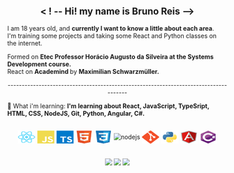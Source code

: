<h2 align="center"> 
  < ! -- Hi! my name is <strong>Bruno Reis</strong> -->
</h2>

<p align="left">
  I am 18 years old, and <strong>currently I want to know a little about each area</strong>.<br>
  I'm training some projects and taking some React and Python classes on the internet.
</p>
<p>
   Formed on <strong>Etec Professor Horácio Augusto da Silveira at the Systems Development course.</strong> <br>
   React on <strong>Academind </strong> by <strong> Maximilian Schwarzmüller.</strong>
</p>



<p align="center"> 
  -------------------------------------------------------------------------------------
</p>

<p align="left">
  🦄 What i'm learning: <strong>I'm learning about React, JavaScript, TypeSript, HTML, CSS, NodeJS, Git, Python, Angular, C#.</strong>
</p>

<div align="center" valign="top"><br>
  <img align="center" alt="React" height="30" width="40" src="https://raw.githubusercontent.com/devicons/devicon/master/icons/react/react-original.svg">
  <img align="center" alt="Js" height="30" width="40" src="https://raw.githubusercontent.com/devicons/devicon/master/icons/javascript/javascript-plain.svg">
  <img align="center" alt="TypeJs" height="30" width="40" src="https://raw.githubusercontent.com/devicons/devicon/master/icons/typescript/typescript-plain.svg">
  <img align="center" alt="HTML" height="30" width="40" src="https://raw.githubusercontent.com/devicons/devicon/master/icons/html5/html5-original.svg">
  <img align="center" alt="CSS" height="30" width="40" src="https://raw.githubusercontent.com/devicons/devicon/master/icons/css3/css3-original.svg">
  <img align="center" alt="nodejs" height="30" width="40" src="https://cdn.worldvectorlogo.com/logos/nodejs-icon.svg">
  <img align="center" alt="git" height="30" width="40" src="https://raw.githubusercontent.com/devicons/devicon/master/icons/git/git-original.svg">
  <img align="center" alt="Python" height="30" width="40" src="https://raw.githubusercontent.com/devicons/devicon/master/icons/python/python-original.svg">
  <img align="center" alt="Angular" height="30" width="40" src="https://raw.githubusercontent.com/devicons/devicon/master/icons/angularjs/angularjs-original.svg">
  <img align="center" alt="C#" height="30" width="40" src="https://raw.githubusercontent.com/devicons/devicon/master/icons/csharp/csharp-original.svg">
</div><br>

<!--<div align="center">
  <a href="https://github.com/BrunoReiis">
  <img height="180em" src="https://github-readme-stats.vercel.app/api?username=BrunoReiis&show_icons=true&include_all_commits=true&count_private=true&theme=dark"/>
  <img height="180em" src="https://github-readme-stats.vercel.app/api/top-langs/?username=BrunoReiis&layout=compact&langs_count=7&theme=dark"/>
</div> -->
<br>
<div align="center"> 
  <a href="https://instagram.com/bruno.dreis" target="_blank"><img src="https://img.shields.io/badge/-Instagram-%23E4405F?style=for-the-badge&logo=instagram&logoColor=white" target="_blank"></a>
  <a href = "mailto:bruno.reiis15@gmail.com"><img src="https://img.shields.io/badge/-Gmail-%23333?style=for-the-badge&logo=gmail&logoColor=white" target="_blank"></a>
  <a href="" target="_blank"><img src="https://img.shields.io/badge/-LinkedIn-%230077B5?style=for-the-badge&logo=linkedin&logoColor=white" target="_blank"></a>
</div
  
